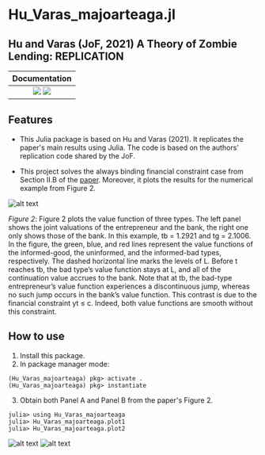 # Hu_Varas_majoarteaga.jl

## Hu and Varas (JoF, 2021) A Theory of Zombie Lending: REPLICATION


| **Documentation** |                                                                         
|:---------------------:|
| [![][docs-stable-img]][docs-stable-url] [![][docs-dev-img]][docs-dev-url] 

## Features

* This Julia package is based on Hu and Varas (2021). It replicates the paper's main results using Julia. The code is based on the authors' replication code shared by the JoF.

* This project solves the always binding financial constraint case from Section II.B of the [paper](https://onlinelibrary.wiley.com/doi/abs/10.1111/jofi.13022). Moreover, it plots the results for the numerical example from Figure 2.


![alt text](https://i.ibb.co/6nDw6yx/Screenshot-2022-01-23-at-23-59-40.png)

*Figure 2*: Figure 2 plots the value function of three types. The left panel shows the joint valuations of the entrepreneur and the bank, the right one only shows those of the bank. In this example, tb = 1.2921 and tg = 2.1006. In the figure, the green, blue, and red lines represent the value functions of the informed-good, the uninformed, and the informed-bad types, respectively. The dashed horizontal line marks the levels of L. Before t reaches tb, the bad type’s value function stays at L, and all of the continuation value accrues to the bank. Note that at tb, the bad-type entrepreneur’s value function experiences a discontinuous jump, whereas no such jump occurs in the bank’s value function. This contrast is due to the financial constraint yt ≤ c. Indeed, both value functions are smooth without this constraint.


## How to use

1. Install this package.
2. In package manager mode:
```
(Hu_Varas_majoarteaga) pkg> activate .
(Hu_Varas_majoarteaga) pkg> instantiate
```
3. Obtain both Panel A and Panel B from the paper's Figure 2.
```
julia> using Hu_Varas_majoarteaga
julia> Hu_Varas_majoarteaga.plot1
julia> Hu_Varas_majoarteaga.plot2
```
![alt text](https://i.ibb.co/9sVzyz0/Screenshot-2022-01-28-at-03-05-29.png)
![alt text](https://i.ibb.co/ZhX3G4T/Screenshot-2022-01-28-at-03-05-39.png)



[docs-dev-img]: https://img.shields.io/badge/docs-dev-blue.svg
[docs-dev-url]: https://majoarteaga.github.io/Hu_Varas_majoarteaga.jl/

[docs-stable-img]: https://img.shields.io/badge/docs-stable-blue.svg
[docs-stable-url]: https://majoarteaga.github.io/Hu_Varas_majoarteaga.jl/




